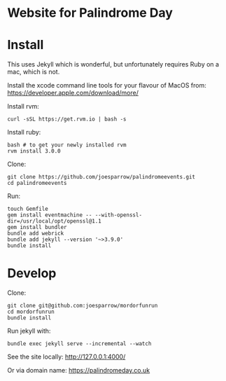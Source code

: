 Website for Palindrome Day
==========================

# Install

This uses Jekyll which is wonderful, but unfortunately requires Ruby on a mac, which is not.

Install the xcode command line tools for your flavour of MacOS from: https://developer.apple.com/download/more/

Install rvm:

    curl -sSL https://get.rvm.io | bash -s

Install ruby:

    bash # to get your newly installed rvm
    rvm install 3.0.0
    
Clone:

    git clone https://github.com/joesparrow/palindromeevents.git
    cd palindromeevents

Run:

    touch Gemfile
    gem install eventmachine -- --with-openssl-dir=/usr/local/opt/openssl@1.1
    gem install bundler
    bundle add webrick
    bundle add jekyll --version '~>3.9.0'
    bundle install

# Develop

Clone:

    git clone git@github.com:joesparrow/mordorfunrun
    cd mordorfunrun
    bundle install

Run jekyll with:

    bundle exec jekyll serve --incremental --watch

See the site locally: http://127.0.0.1:4000/

Or via domain name: https://palindromeday.co.uk
